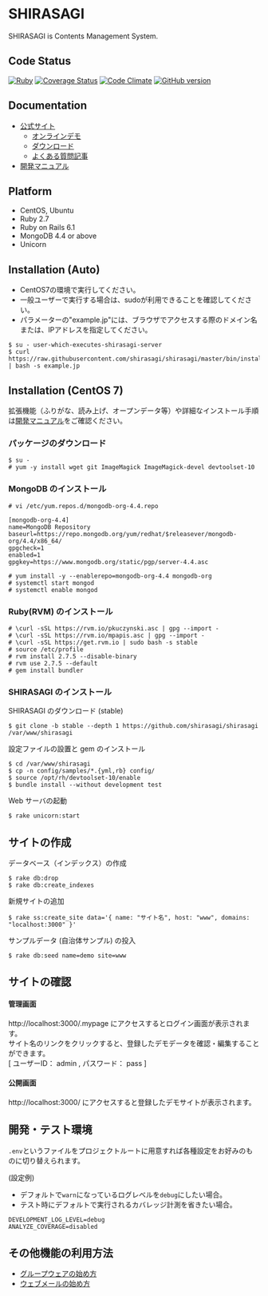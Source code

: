 SHIRASAGI
=========

SHIRASAGI is Contents Management System.

Code Status
-----------

[![Ruby](https://github.com/shirasagi/shirasagi/actions/workflows/ruby.yml/badge.svg)](https://github.com/shirasagi/shirasagi/actions/workflows/ruby.yml)
[![Coverage Status](https://coveralls.io/repos/shirasagi/shirasagi/badge.png)](https://coveralls.io/r/shirasagi/shirasagi)
[![Code Climate](https://api.codeclimate.com/v1/badges/e6274965ec75ce8fd605/test_coverage)](https://codeclimate.com/github/shirasagi/shirasagi/test_coverage)
[![GitHub version](https://badge.fury.io/gh/shirasagi%2Fshirasagi.svg)](http://badge.fury.io/gh/shirasagi%2Fshirasagi)

Documentation
-------------

- [公式サイト](http://ss-proj.org/)
    - [オンラインデモ](https://www.ss-proj.org/download/demo.html)
    - [ダウンロード](https://www.ss-proj.org/download/)
    - [よくある質問記事](https://www.ss-proj.org/faq/docs/)
- [開発マニュアル](http://shirasagi.github.io/)

Platform
--------

- CentOS, Ubuntu
- Ruby 2.7
- Ruby on Rails 6.1
- MongoDB 4.4 or above
- Unicorn

Installation (Auto)
-------------------

- CentOS7の環境で実行してください。<br />
- 一般ユーザーで実行する場合は、sudoが利用できることを確認してください。<br />
- パラメーターの"example.jp"には、ブラウザでアクセスする際のドメイン名または、IPアドレスを指定してください。<br />

```
$ su - user-which-executes-shirasagi-server
$ curl https://raw.githubusercontent.com/shirasagi/shirasagi/master/bin/install.sh | bash -s example.jp
```

Installation (CentOS 7)
-----------------------

拡張機能（ふりがな、読み上げ、オープンデータ等）や詳細なインストール手順は[開発マニュアル](http://shirasagi.github.io/)をご確認ください。

### パッケージのダウンロード

```
$ su -
# yum -y install wget git ImageMagick ImageMagick-devel devtoolset-10
```

### MongoDB のインストール

```
# vi /etc/yum.repos.d/mongodb-org-4.4.repo
```

```
[mongodb-org-4.4]
name=MongoDB Repository
baseurl=https://repo.mongodb.org/yum/redhat/$releasever/mongodb-org/4.4/x86_64/
gpgcheck=1
enabled=1
gpgkey=https://www.mongodb.org/static/pgp/server-4.4.asc
```

```
# yum install -y --enablerepo=mongodb-org-4.4 mongodb-org
# systemctl start mongod
# systemctl enable mongod
```

### Ruby(RVM) のインストール

```
# \curl -sSL https://rvm.io/pkuczynski.asc | gpg --import -
# \curl -sSL https://rvm.io/mpapis.asc | gpg --import -
# \curl -sSL https://get.rvm.io | sudo bash -s stable
# source /etc/profile
# rvm install 2.7.5 --disable-binary
# rvm use 2.7.5 --default
# gem install bundler
```

### SHIRASAGI のインストール

SHIRASAGI のダウンロード (stable)

```
$ git clone -b stable --depth 1 https://github.com/shirasagi/shirasagi /var/www/shirasagi
```

設定ファイルの設置と gem のインストール

```
$ cd /var/www/shirasagi
$ cp -n config/samples/*.{yml,rb} config/
$ source /opt/rh/devtoolset-10/enable
$ bundle install --without development test
```

Web サーバの起動

```
$ rake unicorn:start
```

## サイトの作成

データベース（インデックス）の作成

```
$ rake db:drop
$ rake db:create_indexes
```

新規サイトの追加

```
$ rake ss:create_site data='{ name: "サイト名", host: "www", domains: "localhost:3000" }'
```

サンプルデータ (自治体サンプル) の投入

```
$ rake db:seed name=demo site=www
```

## サイトの確認

#### 管理画面

http://localhost:3000/.mypage にアクセスするとログイン画面が表示されます。<br />
サイト名のリンクをクリックすると、登録したデモデータを確認・編集することができます。<br />
[ ユーザーID： admin , パスワード： pass ]

#### 公開画面

http://localhost:3000/ にアクセスすると登録したデモサイトが表示されます。

## 開発・テスト環境

`.env`というファイルをプロジェクトルートに用意すれば各種設定をお好みのものに切り替えられます。

(設定例)

- デフォルトで`warn`になっているログレベルを`debug`にしたい場合。
- テスト時にデフォルトで実行されるカバレッジ計測を省きたい場合。

```
DEVELOPMENT_LOG_LEVEL=debug
ANALYZE_COVERAGE=disabled
```

## その他機能の利用方法

- [グループウェアの始め方](http://shirasagi.github.io/start/gws.html)
- [ウェブメールの始め方](http://shirasagi.github.io/start/webmail.html)
